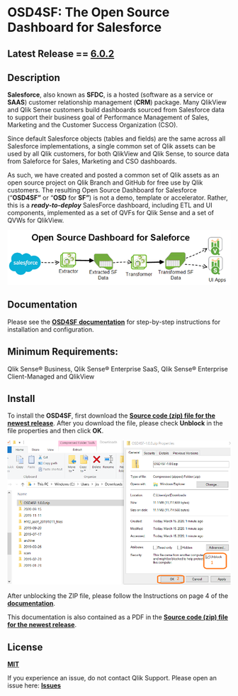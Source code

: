 
# **__OSD4SF__**: The Open Source Dashboard for Salesforce

## Latest Release == [6.0.2](https://github.com/qlikperf/OSD4SF/releases/latest)

## Description

**Salesforce**, also known as **SFDC**, is a hosted (software as a service or **SAAS**) customer relationship management (**CRM**) package. Many QlikView and Qlik Sense customers build dashboards sourced from Salesforce data to support their business goal of Performance Management of Sales, Marketing and the Customer Success Organization (CSO).

Since default Salesforce objects (tables and fields) are the same across all Salesforce implementations, a single common set of Qlik assets can be used by all Qlik customers, for both QlikView and Qlik Sense, to source data from Saleforce for Sales, Marketing and CSO dashboards.

As such, we have created and posted a common set of Qlik assets as an open source project on Qlik Branch and GitHub for free use by Qlik customers. The resulting Open Source Dashboard for Salesforce (“**OSD4SF”** or “**OSD** for **SF”**) is not a demo, template or accelerator. Rather, this  is a ***ready-to-deploy*** SalesForce dashboard, including ETL and UI components, implemented as a set of QVFs for Qlik Sense and a set of QVWs for QlikView. 


![OSD4SF](https://github.com/qlikperf/OSD4SF/blob/master/img/OSD_for_SF.png) 

## Documentation

Please see the [**__OSD4SF__** **documentation**](https://github.com/qlikperf/OSD4SF/blob/master/Open%20Source%20Dashboard%20for%20Salesforce%20Documentation.pdf) for step-by-step instructions for installation and configuration.

## Minimum Requirements:
Qlik Sense® Business, Qlik Sense® Enterprise SaaS, Qlik Sense® Enterprise Client-Managed and QlikView 

## Install
To install the **__OSD4SF__**, first download the **[Source code (zip) file for the newest release](https://github.com/qlikperf/OSD4SF/releases)**. After you download the file, please check **Unblock** in the file properties and then click **OK**.

![Unblock](https://github.com/qlikperf/OSD4SF/blob/master/img/osd4sf_unblock_zip.png) 

After unblocking the ZIP file, please follow the Instructions on page 4 of the  **[documentation](https://github.com/qlikperf/OSD4SF/blob/master/Open%20Source%20Dashboard%20for%20Salesforce%20Documentation.pdf)**. 

This documentation is also contained as a PDF in the **[Source code (zip) file for the newest release](https://github.com/qlikperf/OSD4SF/releases)**.

## License
**[MIT](https://github.com/qlikperf/OSD4SF/blob/master/LICENSE)**

If you experience an issue, do not contact Qlik Support.  Please open an issue here: **[Issues](https://github.com/qlikperf/OSD4SF/issues)**

